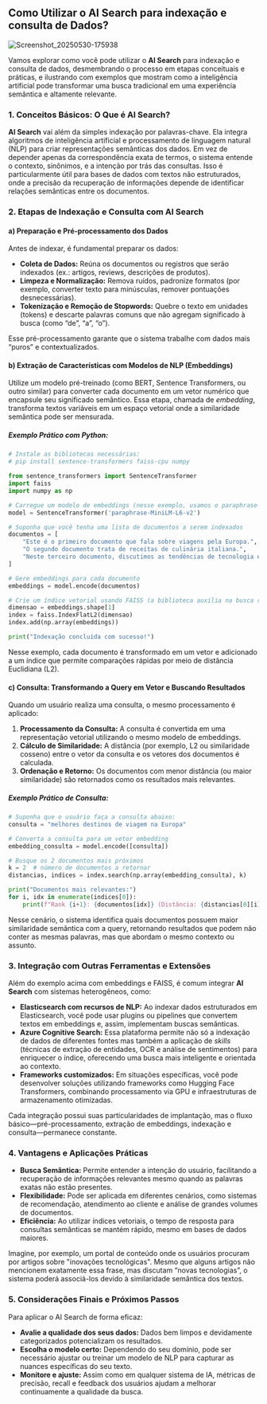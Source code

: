 ## Como Utilizar o AI Search para indexação e consulta de Dados? 


![Screenshot_20250530-175938](https://github.com/user-attachments/assets/8ba713e6-0055-42b7-adcd-0dfe4bc6657c)


Vamos explorar como você pode utilizar o **AI Search** para indexação e consulta de dados, desmembrando o processo em etapas conceituais e práticas, e ilustrando com exemplos que mostram como a inteligência artificial pode transformar uma busca tradicional em uma experiência semântica e altamente relevante.


### 1. Conceitos Básicos: O Que é AI Search?

**AI Search** vai além da simples indexação por palavras-chave. Ela integra algoritmos de inteligência artificial e processamento de linguagem natural (NLP) para criar representações semânticas dos dados. Em vez de depender apenas da correspondência exata de termos, o sistema entende o contexto, sinônimos, e a intenção por trás das consultas. Isso é particularmente útil para bases de dados com textos não estruturados, onde a precisão da recuperação de informações depende de identificar relações semânticas entre os documentos.



### 2. Etapas de Indexação e Consulta com AI Search

#### a) Preparação e Pré-processamento dos Dados

Antes de indexar, é fundamental preparar os dados:

- **Coleta de Dados:** Reúna os documentos ou registros que serão indexados (ex.: artigos, reviews, descrições de produtos).
- **Limpeza e Normalização:** Remova ruídos, padronize formatos (por exemplo, converter texto para minúsculas, remover pontuações desnecessárias).
- **Tokenização e Remoção de Stopwords:** Quebre o texto em unidades (tokens) e descarte palavras comuns que não agregam significado à busca (como “de”, “a”, “o”).

Esse pré-processamento garante que o sistema trabalhe com dados mais “puros” e contextualizados.

#### b) Extração de Características com Modelos de NLP (Embeddings)

Utilize um modelo pré-treinado (como BERT, Sentence Transformers, ou outro similar) para converter cada documento em um vetor numérico que encapsule seu significado semântico. Essa etapa, chamada de *embedding*, transforma textos variáveis em um espaço vetorial onde a similaridade semântica pode ser mensurada.

##### Exemplo Prático com Python:

```python
# Instale as bibliotecas necessárias:
# pip install sentence-transformers faiss-cpu numpy

from sentence_transformers import SentenceTransformer
import faiss
import numpy as np

# Carregue um modelo de embeddings (nesse exemplo, usamos o paraphrase-MiniLM, que é leve e eficiente)
model = SentenceTransformer('paraphrase-MiniLM-L6-v2')

# Suponha que você tenha uma lista de documentos a serem indexados
documentos = [
    "Este é o primeiro documento que fala sobre viagens pela Europa.",
    "O segundo documento trata de receitas de culinária italiana.",
    "Neste terceiro documento, discutimos as tendências de tecnologia em 2025."
]

# Gere embeddings para cada documento
embeddings = model.encode(documentos)

# Crie um índice vetorial usando FAISS (a biblioteca auxilia na busca rápida via similaridade vetorial)
dimensao = embeddings.shape[1]
index = faiss.IndexFlatL2(dimensao)
index.add(np.array(embeddings))

print("Indexação concluída com sucesso!")
```

Nesse exemplo, cada documento é transformado em um vetor e adicionado a um índice que permite comparações rápidas por meio de distância Euclidiana (L2).

#### c) Consulta: Transformando a Query em Vetor e Buscando Resultados

Quando um usuário realiza uma consulta, o mesmo processamento é aplicado:

1. **Processamento da Consulta:** A consulta é convertida em uma representação vetorial utilizando o mesmo modelo de embeddings.
2. **Cálculo de Similaridade:** A distância (por exemplo, L2 ou similaridade cosseno) entre o vetor da consulta e os vetores dos documentos é calculada.
3. **Ordenação e Retorno:** Os documentos com menor distância (ou maior similaridade) são retornados como os resultados mais relevantes.

##### Exemplo Prático de Consulta:

```python
# Suponha que o usuário faça a consulta abaixo:
consulta = "melhores destinos de viagem na Europa"

# Converta a consulta para um vetor embedding
embedding_consulta = model.encode([consulta])

# Busque os 2 documentos mais próximos
k = 2  # número de documentos a retornar
distancias, indices = index.search(np.array(embedding_consulta), k)

print("Documentos mais relevantes:")
for i, idx in enumerate(indices[0]):
    print(f"Rank {i+1}: {documentos[idx]} (Distância: {distancias[0][i]:.4f})")
```

Nesse cenário, o sistema identifica quais documentos possuem maior similaridade semântica com a query, retornando resultados que podem não conter as mesmas palavras, mas que abordam o mesmo contexto ou assunto.



### 3. Integração com Outras Ferramentas e Extensões

Além do exemplo acima com embeddings e FAISS, é comum integrar **AI Search** com sistemas heterogêneos, como:

- **Elasticsearch com recursos de NLP:** Ao indexar dados estruturados em Elasticsearch, você pode usar plugins ou pipelines que convertem textos em embeddings e, assim, implementam buscas semânticas.
- **Azure Cognitive Search:** Essa plataforma permite não só a indexação de dados de diferentes fontes mas também a aplicação de *skills* (técnicas de extração de entidades, OCR e análise de sentimentos) para enriquecer o índice, oferecendo uma busca mais inteligente e orientada ao contexto.
- **Frameworks customizados:** Em situações específicas, você pode desenvolver soluções utilizando frameworks como Hugging Face Transformers, combinando processamento via GPU e infraestruturas de armazenamento otimizadas.

Cada integração possui suas particularidades de implantação, mas o fluxo básico—pré-processamento, extração de embeddings, indexação e consulta—permanece constante.



### 4. Vantagens e Aplicações Práticas

- **Busca Semântica:** Permite entender a intenção do usuário, facilitando a recuperação de informações relevantes mesmo quando as palavras exatas não estão presentes.
- **Flexibilidade:** Pode ser aplicada em diferentes cenários, como sistemas de recomendação, atendimento ao cliente e análise de grandes volumes de documentos.
- **Eficiência:** Ao utilizar índices vetoriais, o tempo de resposta para consultas semânticas se mantém rápido, mesmo em bases de dados maiores.

Imagine, por exemplo, um portal de conteúdo onde os usuários procuram por artigos sobre "inovações tecnológicas". Mesmo que alguns artigos não mencionem exatamente essa frase, mas discutam “novas tecnologias”, o sistema poderá associá-los devido à similaridade semântica dos textos.



### 5. Considerações Finais e Próximos Passos

Para aplicar o AI Search de forma eficaz:

- **Avalie a qualidade dos seus dados:** Dados bem limpos e devidamente categorizados potencializam os resultados.
- **Escolha o modelo certo:** Dependendo do seu domínio, pode ser necessário ajustar ou treinar um modelo de NLP para capturar as nuances específicas do seu texto.
- **Monitore e ajuste:** Assim como em qualquer sistema de IA, métricas de precisão, recall e feedback dos usuários ajudam a melhorar continuamente a qualidade da busca.



 
